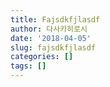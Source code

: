 ```yaml
---
title: Fajsdkfjlasdf
author: 다사카히로시
date: '2018-04-05'
slug: fajsdkfjlasdf
categories: []
tags: []
---
```

